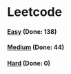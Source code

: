 # Leetcode

<h4><a href="https://github.com/lon-yang/leetcode/blob/master/docs/Easy.md">Easy</a>  (Done: 138)</h4>
<h4><a href="https://github.com/lon-yang/leetcode/blob/master/docs/Medium.md">Medium</a>  (Done: 44)</h4>
<h4><a href="https://github.com/lon-yang/leetcode/blob/master/docs/Hard.md">Hard</a>  (Done: 0)</h4>